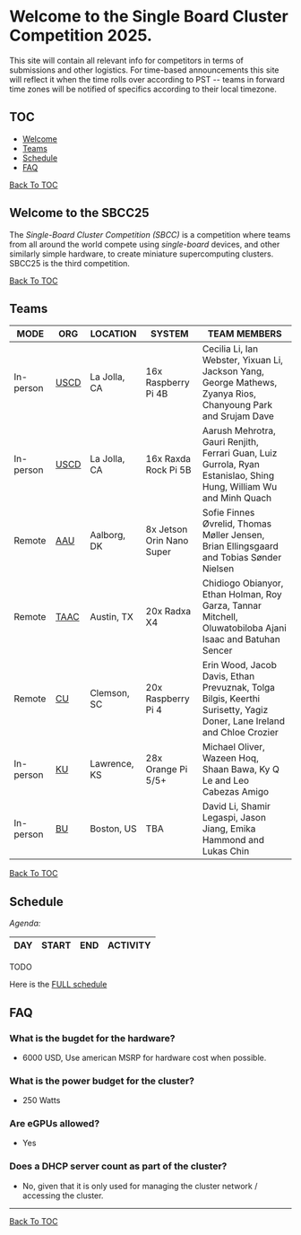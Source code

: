 # Welcome to the Single Board Cluster Competition 2025.

This site will contain all relevant info for competitors in terms of submissions
and other logistics. For time-based announcements this site will reflect it
when the time rolls over according to PST -- teams in forward time zones will be
notified of specifics according to their local timezone.

## TOC <a id="toc"></a>
* [Welcome](#welcome)
* [Teams](#teams)
* [Schedule](#schedule)
* [FAQ](#faq)

[Back To TOC](#toc)

## Welcome to the  SBCC25 <a id="welcome"></a> 
The _Single-Board Cluster Competition (SBCC)_ is a competition where teams from all around the world compete using _single-board_ devices, and other similarly simple hardware, to create miniature supercomputing clusters. SBCC25 is the third competition. 


[Back To TOC](#toc)

## Teams <a id="teams"></a>

| MODE | ORG | LOCATION | SYSTEM | TEAM MEMBERS |
|----|----|----|----|----|
|In-person|[USCD](./uscd.md)|La Jolla, CA|16x Raspberry Pi 4B|Cecilia Li, Ian Webster, Yixuan Li, Jackson Yang, George Mathews, Zyanya Rios, Chanyoung Park and Srujam Dave|
|In-person|[USCD](./uscd.md)|La Jolla, CA|16x Raxda Rock Pi 5B|Aarush Mehrotra,  Gauri Renjith, Ferrari Guan, Luiz Gurrola, Ryan Estanislao, Shing Hung, William Wu and Minh Quach |
|Remote|[AAU](./aau.md)|Aalborg, DK|8x Jetson Orin Nano Super|Sofie Finnes Øvrelid, Thomas Møller Jensen, Brian Ellingsgaard and Tobias Sønder Nielsen| 
|Remote|[TAAC](./tacc.md)|Austin, TX|20x Radxa X4|Chidiogo Obianyor, Ethan Holman, Roy Garza, Tannar Mitchell, Oluwatobiloba Ajani Isaac and Batuhan Sencer|
|Remote|[CU](./cu.md)|Clemson, SC|20x Raspberry Pi 4|Erin Wood, Jacob Davis, Ethan Prevuznak, Tolga Bilgis, Keerthi Surisetty, Yagiz Doner, Lane Ireland and Chloe Crozier|
|In-person|[KU](./ku.md)|Lawrence, KS|28x Orange Pi 5/5+|Michael Oliver, Wazeen Hoq, Shaan Bawa, Ky Q Le and Leo Cabezas Amigo|
|In-person|[BU](./bu.md)|Boston, US|TBA|David Li, Shamir Legaspi, Jason Jiang, Emika Hammond and Lukas Chin|


[Back To TOC](#toc)

## Schedule <a id="schedule"></a>

*Agenda:*

| DAY | START | END | ACTIVITY |
| ---- | ---- | ---- | ---- | 
TODO

Here is the [FULL schedule](./sched.md)

## FAQ <a id="faq"></a>

### What is the bugdet for the hardware?
- 6000 USD, Use american MSRP for hardware cost when possible.

### What is the power budget for the cluster?
- 250 Watts

### Are eGPUs allowed?
- Yes

### Does a DHCP server count as part of the cluster?
- No, given that it is only used for managing the cluster network / accessing the cluster.

---


[Back To TOC](#toc)